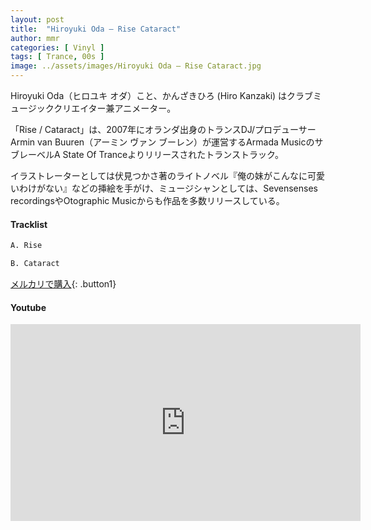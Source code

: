 ```yaml
---
layout: post
title:  "Hiroyuki Oda – Rise Cataract"
author: mmr
categories: [ Vinyl ]
tags: [ Trance, 00s ]
image: ../assets/images/Hiroyuki Oda – Rise Cataract.jpg
---
```


Hiroyuki Oda（ヒロユキ オダ）こと、かんざきひろ (Hiro Kanzaki)
はクラブミュージッククリエイター兼アニメーター。

「Rise / Cataract」は、2007年にオランダ出身のトランスDJ/プロデューサーArmin van Buuren（アーミン ヴァン ブーレン）が運営するArmada MusicのサブレーベルA State Of Tranceよりリリースされたトランストラック。

イラストレーターとしては伏見つかさ著のライトノベル『俺の妹がこんなに可愛いわけがない』などの挿絵を手がけ、ミュージシャンとしては、Sevensenses recordingsやOtographic Musicからも作品を多数リリースしている。

#### Tracklist
```md
A. Rise

B. Cataract
```

[メルカリで購入](https://jp.mercari.com/item/m40856782360?afid=6142608987){: .button1}

#### Youtube
<iframe width="560" height="315" src="https://www.youtube.com/embed/6I7fX_Wu3aA?si=mir3og9S55zElnzm" title="YouTube video player" frameborder="0" allow="accelerometer; autoplay; clipboard-write; encrypted-media; gyroscope; picture-in-picture; web-share" referrerpolicy="strict-origin-when-cross-origin" allowfullscreen></iframe>